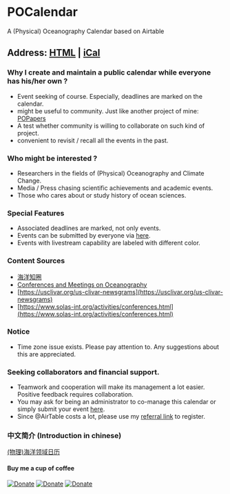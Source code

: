 # POCalendar
A (Physical) Oceanography Calendar based on Airtable

## Address: [HTML](https://airtable.com/shrW68CzYP3ez04I8/tbl4cC2OM65kinAka) | [iCal](https://airtable.com/shrW68CzYP3ez04I8/iCal)

### Why I create and maintain a public calendar while everyone has his/her own ?

- Event seeking of course. Especially, deadlines are marked on the calendar.
- might be useful to community. Just like another project of mine: [POPapers](https://github.com/chouj/popapers)
- A test whether community is willing to collaborate on such kind of project. 
- convenient to revisit / recall all the events in the past.

### Who might be interested ?

- Researchers in the fields of (Physical) Oceanography and Climate Change.
- Media / Press chasing scientific achievements and academic events.
- Those who cares about or study history of ocean sciences.

### Special Features

- Associated deadlines are marked, not only events.
- Events can be submitted by everyone via [here](https://airtable.com/shrIHe7ABy8otiAvA).
- Events with livestream capability are labeled with different color.

### Content Sources

- [海洋知圈](https://mp.sohu.com/profile?xpt=c29odW1wOGh2a2NnQHNvaHUuY29t&_f=index_pagemp_1&spm=smpc.content.author.2.15680372448367pEIA27)
- [Conferences and Meetings on Oceanography](https://www.conference-service.com/conferences/oceanography.html)
- [https://usclivar.org/us-clivar-newsgrams](https://usclivar.org/us-clivar-newsgrams)
- [https://www.solas-int.org/activities/conferences.html](https://www.solas-int.org/activities/conferences.html)

### Notice

- Time zone issue exists. Please pay attention to. Any suggestions about this are appreciated.

### Seeking collaborators and financial support.

- Teamwork and cooperation will make its management a lot easier. Positive feedback requires collaboration.
- You may ask for being an administrator to co-manage this calendar or simply submit your event [here](https://airtable.com/shrIHe7ABy8otiAvA).
- Since @AirTable costs a lot, please use my [referral link](https://airtable.com/invite/r/YrVlbTah) to register. 

### 中文简介 (Introduction in chinese)

[(物理)海洋领域日历](https://xuchi.name/calendar-for-oceanographer/)

#### Buy me a cup of coffee

[![Donate](https://img.shields.io/badge/Donate-PayPal-green.svg)](https://www.paypal.me/Mesoscale)
[![Donate](https://img.shields.io/badge/Donate-WeChat-brightgreen.svg)](https://github.com/chouj/donate-page/blob/master/simple/images/WeChatQR.jpg?raw=true)
[![Donate](https://img.shields.io/badge/Donate-AliPay-blue.svg)](https://github.com/chouj/donate-page/blob/master/simple/images/AlipayQR.jpg?raw=true)
